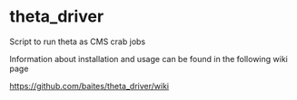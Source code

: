 theta_driver
============

Script to run theta as CMS crab jobs

Information about installation and usage can be found in the following wiki page

https://github.com/baites/theta_driver/wiki

